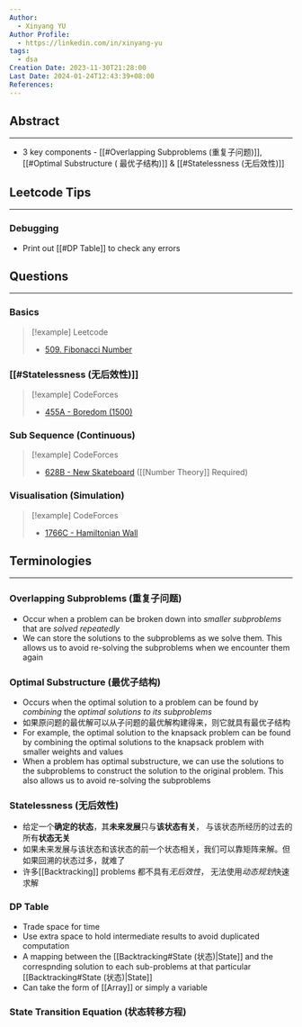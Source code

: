 ```yaml
---
Author:
  - Xinyang YU
Author Profile:
  - https://linkedin.com/in/xinyang-yu
tags:
  - dsa
Creation Date: 2023-11-30T21:28:00
Last Date: 2024-01-24T12:43:39+08:00
References: 
---
```

## Abstract
---
- 3 key components - [[#Overlapping Subproblems (重复子问题)]], [[#Optimal Substructure ( 最优子结构)]] & [[#Statelessness (无后效性)]]

## Leetcode Tips
---
### Debugging
- Print out [[#DP Table]] to check any errors

## Questions
---
### Basics
>[!example] Leetcode
>- [509. Fibonacci Number](https://leetcode.cn/problems/fibonacci-number/)


### [[#Statelessness (无后效性)]]
>[!example] CodeForces
>- [455A - Boredom (1500)](https://codeforces.com/problemset/problem/455/A)

### Sub Sequence (Continuous)
>[!example] CodeForces
>- [628B - New Skateboard](https://xy241-dsa.notion.site/B-New-Skateboard-99fcc366365b4a579fba2a1466cdf6a8?pvs=4) ([[Number Theory]] Required)




### Visualisation (Simulation)
>[!example] CodeForces
>- [1766C - Hamiltonian Wall](https://xy241-dsa.notion.site/1766C-Hamiltonian-Wall-4908ce5950ef4e9cbb0800225e20f65a?pvs=4)


## Terminologies 
---
### Overlapping Subproblems (重复子问题)
- Occur when a problem can be broken down into *smaller subproblems* that are *solved repeatedly*
- We can store the solutions to the subproblems as we solve them. This allows us to avoid re-solving the subproblems when we encounter them again
### Optimal Substructure (最优子结构)
- Occurs when the optimal solution to a problem can be found by *combining* the *optimal solutions to its subproblems*
- 如果原问题的最优解可以从子问题的最优解构建得来，则它就具有最优子结构
- For example, the optimal solution to the knapsack problem can be found by combining the optimal solutions to the knapsack problem with smaller weights and values
- When a problem has optimal substructure, we can use the solutions to the subproblems to construct the solution to the original problem. This also allows us to avoid re-solving the subproblems
### Statelessness (无后效性)
- 给定一个**确定的状态**，其**未来发展**只与**该状态有关**， 与该状态所经历的过去的所有**状态无关**
- 如果未来发展与该状态和该状态的前一个状态相关，我们可以靠矩阵来解。但如果回溯的状态过多，就难了
- 许多[[Backtracking]] problems 都不具有*无后效性*， 无法使用*动态规划*快速求解
### DP Table
- Trade space for time
- Use extra space to hold intermediate results to avoid duplicated computation
- A mapping between the [[Backtracking#State (状态)|State]] and the correspnding solution to each sub-problems at that particular [[Backtracking#State (状态)|State]]
- Can take the form of [[Array]] or simply a variable
### State Transition Equation (状态转移方程)